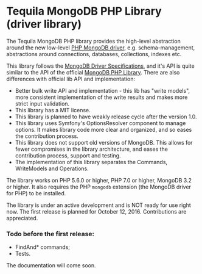 # Tequila MongoDB PHP Library (driver library)

The Tequila MongoDB PHP library provides the high-level abstraction around the new low-level [PHP MongoDB driver](https://github.com/mongodb/mongo-php-driver), e.g.
schema-management, abstractions around connections, databases, collections, indexes etc.

This library follows the [MongoDB Driver Specifications](https://github.com/mongodb/specifications), and it's API is quite similar to the API of the official [MongoDB PHP Library](https://github.com/mongodb/mongo-php-driver).
There are also differences with official lib API and implementation:
- Better bulk write API and implementation - this lib has "write models", more consistent implementation of the write results and makes more strict input validation.
- This library has a MIT license.
- This library is planned to have weakly release cycle after the version 1.0. 
- This library uses Symfony's OptionsResolver component to manage options. It makes library code more clear and organized, and so eases the contribution process.
- This library does not support old versions of MongoDB. This allows for fewer compromises in the library architecture, and eases the contribution process, support and testing. 
- The implementation of this library separates the Commands, WriteModels and Operations.

The library works on PHP 5.6.0 or higher, PHP 7.0 or higher, MongoDB 3.2 or higher. It also requires the PHP `mongodb` extension (the MongoDB driver for PHP) to be installed.

The library is under an active development and is NOT ready for use right now. The first release is planned for October 12, 2016.
Contributions are appreciated.

### Todo before the first release:

- FindAnd* commands;
- Tests.

The documentation will come soon.
